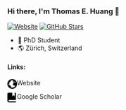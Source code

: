 ### Hi there, I'm Thomas E. Huang 👋

[![Website](https://img.shields.io/website?label=thomasehuang.com&style=for-the-badge&up_message=up&url=https%3A%2F%2Fthomasehuang.com%2F)](https://thomasehuang.com/)
[![GitHub Stars](https://img.shields.io/github/stars/thomasehuang?affiliations=OWNER%2CCOLLABORATOR&style=for-the-badge)](https://github.com/thomasehuang)

- 🔭  PhD Student
- 🌎  Zürich, Switzerland

#### Links:

Website [<img align="left" alt="thomasehuang.com" width="22px" src="https://raw.githubusercontent.com/iconic/open-iconic/master/svg/globe.svg" />](https://thomasehuang.com/)

Google Scholar [<img align="left" alt="thomasehuang.com" width="22px" src="https://raw.githubusercontent.com/iconic/open-iconic/master/svg/book.svg" />](https://scholar.google.com/citations?user=7wuq-7AAAAAJ)

<!-- ---

<details>
  <summary>:zap: GitHub Stats</summary>

  <img align="left" alt="Thomas's GitHub Stats" src="https://github-readme-stats.vercel.app/api?username=thomasehuang&count_private=true&show_icons=true" />

</details> -->
